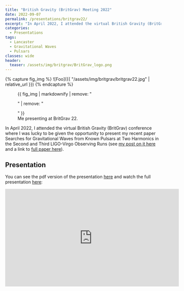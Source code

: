 ```yaml
---
title: "British Gravity (BritGrav) Meeting 2022"
date: 2022-09-07
permalink: /presentations/britgrav22/
excerpt: "In April 2022, I attended the virtual British Gravity (BritGrav) conference where I was lucky to be given the opportunity to present my recent paper Searches for Gravitational Waves from Known Pulsars at Two Harmonics in the Second and Third LIGO-Virgo Observing Runs"
categories:
  - Presentations
tags:
  - Lancaster
  - Gravitational Waves
  - Pulsars
classes: wide
header:
  teaser: /assets/img/britgrav/BritGrav_logo.png
---
```


{% capture fig_img %}
![Foo]({{ "/assets/img/britgrav/britgrav22.jpg" | relative_url }})
{% endcapture %}
<figure>
  {{ fig_img | markdownify | remove: "<p>" | remove: "</p>" }}
  <figcaption>Me presenting at BritGrav 22.</figcaption>
</figure>

In April 2022, I attended the virtual British Gravity (BritGrav) conference where I was lucky to be given the opportunity to present my recent paper Searches for Gravitational Waves from Known Pulsars at Two Harmonics in the Second and Third LIGO-Virgo Observing Runs (see [my post on it here](https://alhewitt.github.io/publications/o3-known-pulsar-paper/) and a link to [full paper here](https://ui.adsabs.harvard.edu/abs/2022ApJ...935....1A/abstract)). 

## Presentation

You can see the pdf version of the presentation [here](/assets/pdfs/BritGrav22.pdf) and watch the full presentation [here](https://www.youtube.com/watch?v=aFV6P-40sik):

<iframe width="560" height="315" src="https://www.youtube.com/embed/aFV6P-40sik" title="YouTube video player" frameborder="0" allow="accelerometer; autoplay; clipboard-write; encrypted-media; gyroscope; picture-in-picture" allowfullscreen></iframe>
